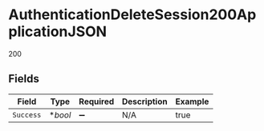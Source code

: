 # AuthenticationDeleteSession200ApplicationJSON

200


## Fields

| Field              | Type               | Required           | Description        | Example            |
| ------------------ | ------------------ | ------------------ | ------------------ | ------------------ |
| `Success`          | **bool*            | :heavy_minus_sign: | N/A                | true               |